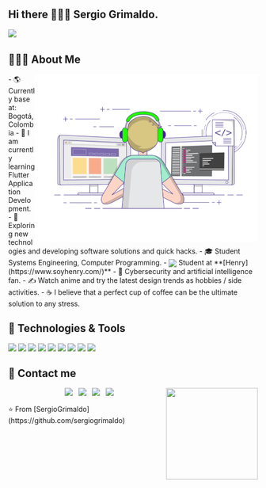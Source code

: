 
## Hi there 👋🏻‍💻  Sergio Grimaldo. 

<img src="https://readme-typing-svg.herokuapp.com?color=E9B517&lines=Full+Stack+Developer+Student">

## 👨🏻‍💻 About Me
<img align="right" alt="GIF" src="https://raw.githubusercontent.com/devSouvik/devSouvik/master/gif3.gif" width="450"/>
- 🌎 Currently base at: Bogotá, Colombia
- 🔭 I am currently learning Flutter Application Development.
- 🤔 Exploring new technologies and developing software solutions and quick hacks.
- 🎓 Student Systems Engineering, Computer Programming.
- <img align='center' src="https://res.cloudinary.com/crunchbase-production/image/upload/c_lpad,h_256,w_256,f_auto,q_auto:eco,dpr_1/tdgwdgx9n7ubjqkhr6ew" width="20px"> Student at **[Henry](https://www.soyhenry.com/)**
- 🌱 Cybersecurity and artificial intelligence fan.
- ✍️ Watch anime and try the latest design trends as hobbies / side activities.
- ☕ I believe that a perfect cup of coffee can be the ultimate solution to any stress. 

## 🔧 Technologies & Tools

<a href="https://www.javascript.com/" target="_blank"><img src="https://img.icons8.com/color/48/000000/javascript.png"/></a>
<a href="https://www.w3schools.com/css/" target="_blank"><img src="https://img.icons8.com/color/48/000000/css3.png"/></a>
<a href="https://www.w3schools.com/html/" target="_blank"><img src="https://img.icons8.com/color/48/000000/html-5.png"/></a>
<a href="https://reactjs.org/" target="_blank"><img src="https://img.icons8.com/color/48/000000/react-native.png"/></a>
<a href="https://redux.js.org/" target="_blank"><img src="https://img.icons8.com/color/48/000000/redux.png"/></a>
<a href="https://nodejs.org/" target="_blank"><img src="https://img.icons8.com/color/48/000000/nodejs.png"/></a>
<a href="https://visualstudio.microsoft.com/" target="_blank"><img src="https://img.icons8.com/color/48/000000/visual-studio.png"/></a>
<a href="https://github.com/" target="_blank"><img src="https://img.icons8.com/color/48/000000/github--v1.png"/></a>
<a href="https://www.figma.com/" target="_blank"><img src="https://img.icons8.com/color/48/000000/figma.png"/></a>
## 🐺 Contact me
<p align="center">
  <img align="right" src="https://media.giphy.com/media/LmNwrBhejkK9EFP504/giphy.gif" width="185" height="185" />
&nbsp; <a href="https://twitter.com/Mrs_Anonymous" target="_blank" rel="noopener noreferrer"><img src="https://img.icons8.com/plasticine/100/000000/twitter.png" width="50" /></a>  
&nbsp; <a href="https://www.instagram.com/cyborg_wizard/" target="_blank" rel="noopener noreferrer"><img src="https://img.icons8.com/plasticine/100/000000/instagram-new.png" width="50" /></a>  
&nbsp; <a href="https://www.linkedin.com/in/sergio-grimaldo-26472b189/" target="_blank" rel="noopener noreferrer"><img src="https://img.icons8.com/plasticine/100/000000/linkedin.png" width="50" /></a>
&nbsp; <a href="mailto:alejogrim56@gmail.com" target="_blank" rel="noopener noreferrer"><img src="https://img.icons8.com/plasticine/100/000000/gmail.png"  width="50" /></a>
</p>
⭐️ From [SergioGrimaldo](https://github.com/sergiogrimaldo)
